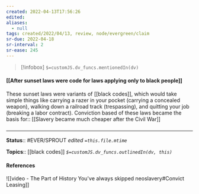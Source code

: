 ```yaml
---
created: 2022-04-13T17:56:26 
edited: 
aliases:
  - null
tags: created/2022/04/13, review, node/evergreen/claim
sr-due: 2022-04-18
sr-interval: 2
sr-ease: 245
---
```

> [!infobox]
`$=customJS.dv_funcs.mentionedIn(dv)`

#### [[After sunset laws were code for laws applying only to black people]]

These sunset laws were variants of [[black codes]],
which would take simple things like carrying a razer in your pocket (carrying a concealed weapon), walking down a railroad track (trespassing), and quitting your job (breaking a labor contract).
Conviction based of these laws became the basis
for:: [[Slavery became much cheaper after the Civil War]]


### <hr class="footnote"/>

**Status**:: #EVER/SPROUT
*edited `=this.file.mtime`*

**Topics**:: [[black codes]]
*`$=customJS.dv_funcs.outlinedIn(dv, this)`*

#### References

![[video - The Part of History You've always skipped neoslavery#Convict Leasing]]